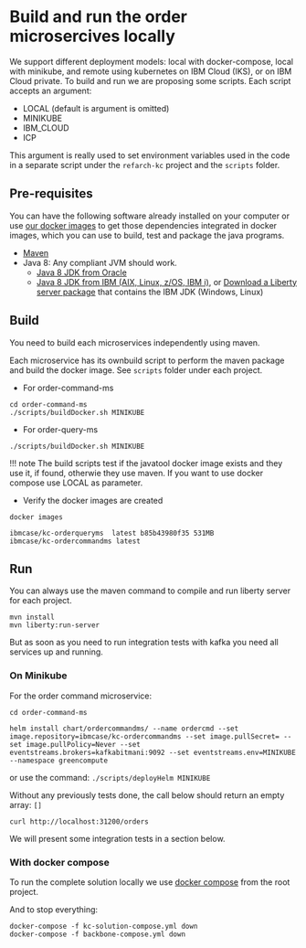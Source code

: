 # Build and run the order microsercives locally

We support different deployment models: local with docker-compose, local with minikube, and remote using kubernetes on IBM Cloud (IKS), or on IBM Cloud private. To build and run we are proposing some scripts. Each script accepts an argument:

* LOCAL (default is argument is omitted)
* MINIKUBE
* IBM_CLOUD
* ICP

This argument is really used to set environment variables used in the code in a separate script under the `refarch-kc` project and the `scripts` folder.

## Pre-requisites

You can have the following software already installed on your computer or use [our docker images](https://github.com/ibm-cloud-architecture/refarch-kc/blob/master/docker/docker-java-tools) to get those dependencies integrated in docker images, which you can use to build, test and package the java programs.

* [Maven](https://maven.apache.org/install.html)
* Java 8: Any compliant JVM should work.
  * [Java 8 JDK from Oracle](http://www.oracle.com/technetwork/java/javase/downloads/index.html)
  * [Java 8 JDK from IBM (AIX, Linux, z/OS, IBM i)](http://www.ibm.com/developerworks/java/jdk/),
    or [Download a Liberty server package](https://developer.ibm.com/assets/wasdev/#filter/assetTypeFilters=PRODUCT)
    that contains the IBM JDK (Windows, Linux)

## Build

You need to build each microservices independently using maven.

Each microservice has its ownbuild script to perform the maven package and build the docker image. See `scripts` folder under each project.

* For order-command-ms

 ```
 cd order-command-ms
 ./scripts/buildDocker.sh MINIKUBE
 ```

* For order-query-ms
 ```
 ./scripts/buildDocker.sh MINIKUBE
 ```

!!! note
        The build scripts test if the javatool docker image exists and they use it, if found, otherwie they use maven.
        If you want to use docker compose use LOCAL as parameter.

* Verify the docker images are created

```
docker images

ibmcase/kc-orderqueryms  latest b85b43980f35 531MB
ibmcase/kc-ordercommandms latest 
```

## Run 

You can always use the maven command to compile and run liberty server for each project.
```
mvn install
mvn liberty:run-server
```

But as soon as you need to run integration tests with kafka you need all services up and running.

### On Minikube

For the order command microservice:

```
cd order-command-ms

helm install chart/ordercommandms/ --name ordercmd --set image.repository=ibmcase/kc-ordercommandms --set image.pullSecret= --set image.pullPolicy=Never --set eventstreams.brokers=kafkabitmani:9092 --set eventstreams.env=MINIKUBE --namespace greencompute
```

or use the command: `./scripts/deployHelm MINIKUBE`

Without any previously tests done, the call below should return an empty array: `[]`
```
curl http://localhost:31200/orders
```

We will present some integration tests in a section below.

### With docker compose

To run the complete solution locally we use [docker compose](https://github.com/ibm-cloud-architecture/refarch-kc/blob/master/docker/kc-solution-compose.yml) from the root project.

And to stop everything:

```
docker-compose -f kc-solution-compose.yml down
docker-compose -f backbone-compose.yml down
```

